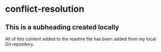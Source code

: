 # conflict-resolution
  ## This is a subheading created locally

  All of this content added to the readme file has been added from my local Git repository.